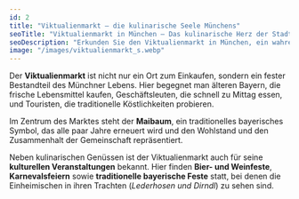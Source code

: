 ```yaml
---
id: 2
title: "Viktualienmarkt – die kulinarische Seele Münchens"
seoTitle: "Viktualienmarkt in München – Das kulinarische Herz der Stadt"
seoDescription: "Erkunden Sie den Viktualienmarkt in München, ein wahres Paradies für Feinschmecker. Entdecken Sie frische lokale Produkte, bayerische Spezialitäten und das einzigartige Flair dieses historischen Marktes."
image: "/images/viktualienmarkt_s.webp"
---
```


Der **Viktualienmarkt** ist nicht nur ein Ort zum Einkaufen, sondern ein fester Bestandteil des Münchner Lebens. Hier begegnet man älteren Bayern, die frische Lebensmittel kaufen, Geschäftsleuten, die schnell zu Mittag essen, und Touristen, die traditionelle Köstlichkeiten probieren.  

Im Zentrum des Marktes steht der **Maibaum**, ein traditionelles bayerisches Symbol, das alle paar Jahre erneuert wird und den Wohlstand und den Zusammenhalt der Gemeinschaft repräsentiert.  

Neben kulinarischen Genüssen ist der Viktualienmarkt auch für seine **kulturellen Veranstaltungen** bekannt. Hier finden **Bier- und Weinfeste**, **Karnevalsfeiern** sowie **traditionelle bayerische Feste** statt, bei denen die Einheimischen in ihren Trachten (*Lederhosen und Dirndl*) zu sehen sind.  
